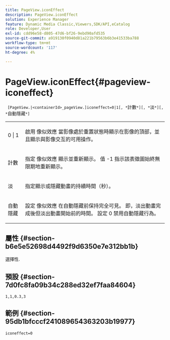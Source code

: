 ```yaml
---
title: PageView.iconEffect
description: PageView.iconEffect
solution: Experience Manager
feature: Dynamic Media Classic,Viewers,SDK/API,eCatalog
role: Developer,User
exl-id: cdd96e58-d805-47d6-bf26-9ebd90afd535
source-git-commit: a919130f0940d81a221b79563b6b3e41533ba788
workflow-type: tm+mt
source-wordcount: '117'
ht-degree: 4%

---
```


# PageView.iconEffect{#pageview-iconeffect}

` [PageView.|<containerId>_pageView.]iconeffect=0|1[, *`計數`*][, *`淡`*][, *`自動隱藏`*]`

<table id="table_DD66FFC263A34220876DD204BFE62D49"> 
 <tbody> 
  <tr> 
   <td colname="col1"> <p> <span class="codeph"> 0 | 1</span> </p> </td> 
   <td colname="col2"> <p> 啟用 <span class="codeph"> 像似效應</span> 當影像處於重置狀態時顯示在影像的頂部，並且顯示與影像交互的可用操作。 </p> </td> 
  </tr> 
  <tr> 
   <td colname="col1"> <p> <span class="codeph"><span class="varname"> 計數</span></span> </p> </td> 
   <td colname="col2"> <p> 指定 <span class="codeph"> 像似效應</span> 顯示並重新顯示。 值 <span class="codeph"> -1</span> 指示該表徵圖始終無限期地重新顯示。 </p> </td> 
  </tr> 
  <tr> 
   <td colname="col1"> <p><span class="codeph"><span class="varname"> 淡</span></span> </p> </td> 
   <td colname="col2"> <p>指定顯示或隱藏動畫的持續時間（秒）。 </p> </td> 
  </tr> 
  <tr> 
   <td colname="col1"> <p><span class="codeph"><span class="varname"> 自動隱藏</span></span> </p> </td> 
   <td colname="col2"> <p>設定 <span class="codeph"> 像似效應</span> 在自動隱藏前保持完全可見。 即，淡出動畫完成後但淡出動畫開始前的時間。 設定 <span class="codeph"> 0</span> 禁用自動隱藏行為。 </p> </td> 
  </tr> 
 </tbody> 
</table>

## 屬性 {#section-b6e5e52698d4492f9d6350e7e312bb1b}

選擇性.

## 預設 {#section-7d0fc8fa09b34c288ed32ef7faa84604}

`1,1,0.3,3`

## 範例 {#section-95db1bfcccf241089654363203b19977}

`iconeffect=0`
